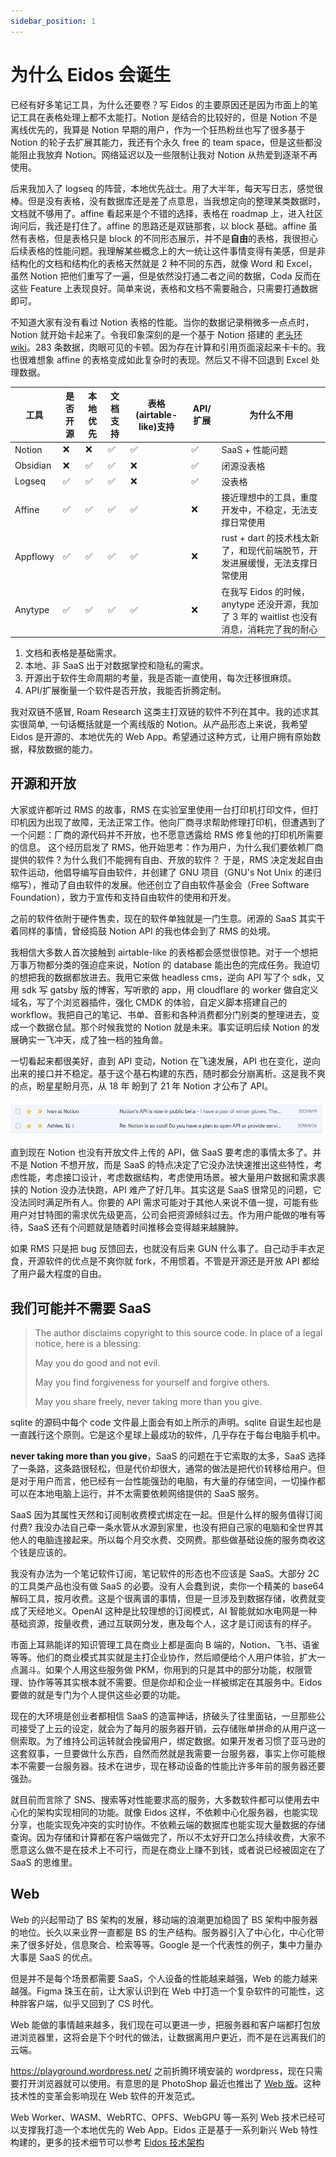 ```yaml
---
sidebar_position: 1
---
```


# 为什么 Eidos 会诞生

已经有好多笔记工具，为什么还要卷？写 Eidos 的主要原因还是因为市面上的笔记工具在表格处理上都不太能打。Notion 是结合的比较好的，但是 Notion 不是离线优先的，我算是 Notion 早期的用户，作为一个狂热粉丝也写了很多基于 Notion 的轮子去扩展其能力，我还有个永久 free 的 team space，但是这些都没能阻止我放弃 Notion。网络延迟以及一些限制让我对 Notion 从热爱到逐渐不再使用。

后来我加入了 logseq 的阵营，本地优先战士。用了大半年，每天写日志，感觉很棒。但是没有表格，没有数据库还是差了点意思，当我想定向的整理某类数据时，文档就不够用了。affine 看起来是个不错的选择，表格在 roadmap 上，进入社区询问后，我还是打住了。affine 的思路还是双链那套，以 block 基础。affine 虽然有表格，但是表格只是 block 的不同形态展示，并不是**自由**的表格，我很担心后续表格的性能问题。我理解某些概念上的大一统让这件事情变得有美感，但是非结构化的文档和结构化的表格天然就是 2 种不同的东西，就像 Word 和 Excel，虽然 Notion 把他们重写了一遍，但是依然没打通二者之间的数据，Coda 反而在这些 Feature 上表现良好。简单来说，表格和文档不需要融合，只需要打通数据即可。

不知道大家有没有看过 Notion 表格的性能。当你的数据记录稍微多一点点时，Notion 就开始卡起来了。令我印象深刻的是一个基于 Notion 搭建的 [老头环 wiki](https://eli-wimmer.Notion.site/e16f89e72bd64a088f02e3f43b2da056?v=4b2c2b1de332490f85773ec0890c38de)。283 条数据，肉眼可见的卡顿。因为存在计算和引用页面滚起来卡卡的。我也很难想象 affine 的表格变成如此复杂时的表现。然后又不得不回退到 Excel 处理数据。

| 工具     | 是否开源 | 本地优先 | 文档支持 | 表格(airtable-like)支持 | API/扩展 | 为什么不用                                                                                 |
| -------- | -------- | -------- | -------- | ----------------------- | -------- | ------------------------------------------------------------------------------------------ |
| Notion   | ❌       | ❌       | ✅       | ✅                      | ✅       | SaaS + 性能问题                                                                            |
| Obsidian | ❌       | ✅       | ✅       | ❌                      | ✅       | 闭源没表格                                                                                 |
| Logseq   | ✅       | ✅       | ✅       | ❌                      | ✅       | 没表格                                                                                     |
| Affine   | ✅       | ✅       | ✅       | ✅                      | ❌       | 接近理想中的工具，重度开发中，不稳定，无法支撑日常使用                                     |
| Appflowy | ✅       | ✅       | ✅       | ✅                      | ❌       | rust + dart 的技术栈太新了，和现代前端脱节，开发进展缓慢，无法支撑日常使用                 |
| Anytype  | ✅       | ✅       | ✅       | ✅                      | ❌       | 在我写 Eidos 的时候，anytype 还没开源，我加了 3 年的 waitlist 也没有消息，消耗完了我的耐心 |

1. 文档和表格是基础需求。
2. 本地、非 SaaS 出于对数据掌控和隐私的需求。
3. 开源出于软件生命周期的考量，我是否能一直使用，每次迁移很麻烦。
4. API/扩展衡量一个软件是否开放，我能否折腾定制。

我对双链不感冒, Roam Research 这类主打双链的软件不列在其中。我的述求其实很简单, 一句话概括就是一个离线版的 Notion。从产品形态上来说，我希望 Eidos 是开源的、本地优先的 Web App。希望通过这种方式，让用户拥有原始数据，释放数据的能力。

## 开源和开放

大家或许都听过 RMS 的故事，RMS 在实验室里使用一台打印机打印文件，但打印机因为出现了故障，无法正常工作。他向厂商寻求帮助修理打印机，但遭遇到了一个问题：厂商的源代码并不开放，也不愿意透露给 RMS 修复他的打印机所需要的信息。
这个经历启发了 RMS，他开始思考：作为用户，为什么我们要依赖厂商提供的软件？为什么我们不能拥有自由、开放的软件？
于是，RMS 决定发起自由软件运动，他倡导编写自由软件，并创建了 GNU 项目（GNU's Not Unix 的递归缩写），推动了自由软件的发展。他还创立了自由软件基金会（Free Software Foundation），致力于宣传和支持自由软件的使用和开发。

之前的软件依附于硬件售卖，现在的软件单独就是一门生意。闭源的 SaaS 其实干着同样的事情，曾经捣鼓 Notion API 的我也体会到了 RMS 的处境。

我相信大多数人首次接触到 airtable-like 的表格都会感觉很惊艳。对于一个想把万事万物都分类的强迫症来说，Notion 的 database 能出色的完成任务。我迫切的想把我的数据都放进去。我用它来做 headless cms，逆向 API 写了个 sdk，又用 sdk 写 gatsby 版的博客，写听歌的 app，用 cloudflare 的 worker 做自定义域名，写了个浏览器插件，强化 CMDK 的体验，自定义脚本搭建自己的 workflow。我把自己的笔记、书单、音影和各种消费都分门别类的整理进去，变成一个数据仓鼠。那个时候我觉的 Notion 就是未来。事实证明后续 Notion 的发展确实一飞冲天，成了独一档的独角兽。

一切看起来都很美好，直到 API 变动，Notion 在飞速发展，API 也在变化，逆向出来的接口并不稳定。基于这个基石构建的东西，随时都会分崩离析。这是我不爽的点，盼星星盼月亮，从 18 年 盼到了 21 年 Notion 才公布了 API。

![notion-api-release](img/notion-api.png)

直到现在 Notion 也没有开放文件上传的 API，做 SaaS 要考虑的事情太多了。并不是 Notion 不想开放，而是 SaaS 的特点决定了它没办法快速推出这些特性，考虑性能，考虑接口设计，考虑数据结构，考虑使用场景。被大量用户数据和需求裹挟的 Notion 没办法快跑，API 难产了好几年。其实这是 SaaS 很常见的问题，它没法同时满足所有人。你要的 API 需求可能对于其他人来说不值一提，可能有些用户对甘特图的需求优先级更高，公司会把资源倾斜过去。作为用户能做的唯有等待，SaaS 还有个问题就是随着时间推移会变得越来越臃肿。

如果 RMS 只是把 bug 反馈回去，也就没有后来 GUN 什么事了。自己动手丰衣足食，开源软件的优点是不爽你就 fork，不用惯着。不管是开源还是开放 API 都给了用户最大程度的自由。

## 我们可能并不需要 SaaS

> The author disclaims copyright to this source code. In place of
> a legal notice, here is a blessing:
>
> May you do good and not evil.
>
> May you find forgiveness for yourself and forgive others.
>
> May you share freely, never taking more than you give.

sqlite 的源码中每个 code 文件最上面会有如上所示的声明。sqlite 自诞生起也是一直践行这个原则。它是这个星球上最成功的软件，几乎存在于每台电脑手机中。

**never taking more than you give**，SaaS 的问题在于它索取的太多，SaaS 选择了一条路，这条路很轻松，但是代价却很大，通常的做法是把代价转移给用户。但是对于用户而言，他已经有一台性能强劲的电脑，有大量的存储空间，一切操作都可以在本地电脑上运行，并不太需要依赖网络提供的 SaaS 服务。

SaaS 因为其属性天然和订阅制收费模式绑定在一起。但是什么样的服务值得订阅付费? 我没办法自己牵一条水管从水源到家里，也没有把自己家的电脑和全世界其他人的电脑连接起来。所以每个月交水费、交网费。那些做基础设施的服务商收这个钱是应该的。

我没有办法为一个笔记软件订阅，笔记软件的形态也不应该是 SaaS。大部分 2C 的工具类产品也没有做 SaaS 的必要。没有人会蠢到说，卖你一个精美的 base64 解码工具，按月收费。这是个很离谱的事情，但是一旦涉及到数据存储，收费就变成了天经地义。OpenAI 这种是比较理想的订阅模式，AI 智能就如水电网是一种基础资源，按量收费，通过互联网分发，惠及每个人，这才是订阅该有的样子。

市面上耳熟能详的知识管理工具在商业上都是面向 B 端的，Notion、飞书、语雀等等。他们的商业模式其实就是主打企业协作，然后顺便给个人用户体验，扩大一点漏斗。如果个人用这些服务做 PKM，你用到的只是其中的部分功能，权限管理、协作等等其实根本就不需要。但是你却和企业一样被绑定在其服务中。Eidos 要做的就是专门为个人提供这些必要的功能。

现在的大环境是创业者都相信 SaaS 的造富神话，挤破头了往里面钻，一旦那些公司接受了上云的设定，就会为了每月的服务器开销，云存储账单拼命的从用户这一侧索取。为了维持公司运转就会挽留用户，绑定数据。如果开发者习惯了亚马逊的这套叙事，一旦要做什么东西，自然而然就是我需要一台服务器，事实上你可能根本不需要一台服务器。技术在进步，现在移动设备的性能比许多年前的服务器还要强劲。

就目前而言除了 SNS、搜索等对性能要求高的服务，大多数软件都可以使用去中心化的架构实现相同的功能。就像 Eidos 这样，不依赖中心化服务器，也能实现分享，也能实现免冲突的实时协作。不依赖云端的数据库也能实现大量数据的存储查询。因为存储和计算都在客户端做完了，所以不太好开口怎么持续收费，大家不愿意这么做不是在技术上不可行，而是在商业上赚不到钱，或者说已经被固定在了 SaaS 的思维里。

## Web

Web 的兴起带动了 BS 架构的发展，移动端的浪潮更加稳固了 BS 架构中服务器的地位。长久以来业界一直都是 BS 的生产结构。服务器引入了中心化，中心化带来了很多好处，信息聚合、检索等等。Google 是一个代表性的例子，集中力量办大事是 SaaS 的优点。

但是并不是每个场景都需要 SaaS，个人设备的性能越来越强，Web 的能力越来越强。Figma 珠玉在前，让大家认识到在 Web 中打造一个复杂软件的可能性，这种胖客户端，似乎又回到了 CS 时代。

Web 能做的事情越来越多，我们现在可以更进一步，把服务器和客户端都打包放进浏览器里，这将会是下个时代的做法，让数据离用户更近，而不是在远离我们的云端。

https://playground.wordpress.net/ 之前折腾环境安装的 wordpress，现在只需要打开浏览器就可以使用。有意思的是 PhotoShop 最近也推出了 [Web 版](https://www.adobe.com/products/photoshop/online.html)。这种技术性的变革会影响现在 Web 软件的开发范式。

Web Worker、WASM、WebRTC、OPFS、WebGPU 等一系列 Web 技术已经可以支撑我打造一个本地优先的 Web App。Eidos 正是基于一系列新兴 Web 特性构建的，更多的技术细节可以参考 [Eidos 技术架构](/tech/infra)
